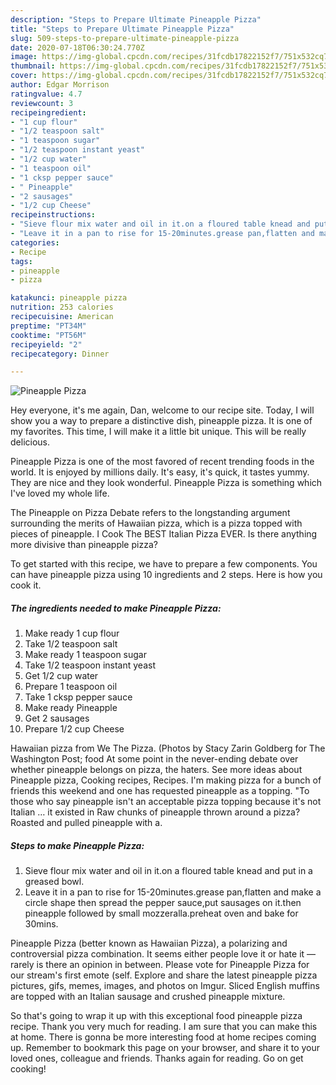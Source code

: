 ```yaml
---
description: "Steps to Prepare Ultimate Pineapple Pizza"
title: "Steps to Prepare Ultimate Pineapple Pizza"
slug: 509-steps-to-prepare-ultimate-pineapple-pizza
date: 2020-07-18T06:30:24.770Z
image: https://img-global.cpcdn.com/recipes/31fcdb17822152f7/751x532cq70/pineapple-pizza-recipe-main-photo.jpg
thumbnail: https://img-global.cpcdn.com/recipes/31fcdb17822152f7/751x532cq70/pineapple-pizza-recipe-main-photo.jpg
cover: https://img-global.cpcdn.com/recipes/31fcdb17822152f7/751x532cq70/pineapple-pizza-recipe-main-photo.jpg
author: Edgar Morrison
ratingvalue: 4.7
reviewcount: 3
recipeingredient:
- "1 cup flour"
- "1/2 teaspoon salt"
- "1 teaspoon sugar"
- "1/2 teaspoon instant yeast"
- "1/2 cup water"
- "1 teaspoon oil"
- "1 cksp pepper sauce"
- " Pineapple"
- "2 sausages"
- "1/2 cup Cheese"
recipeinstructions:
- "Sieve flour mix water and oil in it.on a floured table knead and put in a greased bowl."
- "Leave it in a pan to rise for 15-20minutes.grease pan,flatten and make a circle shape then spread the pepper sauce,put sausages on it.then pineapple followed by small mozzeralla.preheat oven and bake for 30mins."
categories:
- Recipe
tags:
- pineapple
- pizza

katakunci: pineapple pizza 
nutrition: 253 calories
recipecuisine: American
preptime: "PT34M"
cooktime: "PT56M"
recipeyield: "2"
recipecategory: Dinner

---
```



![Pineapple Pizza](https://img-global.cpcdn.com/recipes/31fcdb17822152f7/751x532cq70/pineapple-pizza-recipe-main-photo.jpg)

Hey everyone, it's me again, Dan, welcome to our recipe site. Today, I will show you a way to prepare a distinctive dish, pineapple pizza. It is one of my favorites. This time, I will make it a little bit unique. This will be really delicious.

Pineapple Pizza is one of the most favored of recent trending foods in the world. It is enjoyed by millions daily. It's easy, it's quick, it tastes yummy. They are nice and they look wonderful. Pineapple Pizza is something which I've loved my whole life.

The Pineapple on Pizza Debate refers to the longstanding argument surrounding the merits of Hawaiian pizza, which is a pizza topped with pieces of pineapple. I Cook The BEST Italian Pizza EVER. Is there anything more divisive than pineapple pizza?


To get started with this recipe, we have to prepare a few components. You can have pineapple pizza using 10 ingredients and 2 steps. Here is how you cook it.

<!--inarticleads1-->

##### The ingredients needed to make Pineapple Pizza:

1. Make ready 1 cup flour
1. Take 1/2 teaspoon salt
1. Make ready 1 teaspoon sugar
1. Take 1/2 teaspoon instant yeast
1. Get 1/2 cup water
1. Prepare 1 teaspoon oil
1. Take 1 cksp pepper sauce
1. Make ready  Pineapple
1. Get 2 sausages
1. Prepare 1/2 cup Cheese


Hawaiian pizza from We The Pizza. (Photos by Stacy Zarin Goldberg for The Washington Post; food At some point in the never-ending debate over whether pineapple belongs on pizza, the haters. See more ideas about Pineapple pizza, Cooking recipes, Recipes. I&#39;m making pizza for a bunch of friends this weekend and one has requested pineapple as a topping. &#34;To those who say pineapple isn&#39;t an acceptable pizza topping because it&#39;s not Italian … it existed in Raw chunks of pineapple thrown around a pizza? Roasted and pulled pineapple with a. 

<!--inarticleads2-->

##### Steps to make Pineapple Pizza:

1. Sieve flour mix water and oil in it.on a floured table knead and put in a greased bowl.
1. Leave it in a pan to rise for 15-20minutes.grease pan,flatten and make a circle shape then spread the pepper sauce,put sausages on it.then pineapple followed by small mozzeralla.preheat oven and bake for 30mins.


Pineapple Pizza (better known as Hawaiian Pizza), a polarizing and controversial pizza combination. It seems either people love it or hate it — rarely is there an opinion in between. Please vote for Pineapple Pizza for our stream&#39;s first emote (self. Explore and share the latest pineapple pizza pictures, gifs, memes, images, and photos on Imgur. Sliced English muffins are topped with an Italian sausage and crushed pineapple mixture. 

So that's going to wrap it up with this exceptional food pineapple pizza recipe. Thank you very much for reading. I am sure that you can make this at home. There is gonna be more interesting food at home recipes coming up. Remember to bookmark this page on your browser, and share it to your loved ones, colleague and friends. Thanks again for reading. Go on get cooking!
